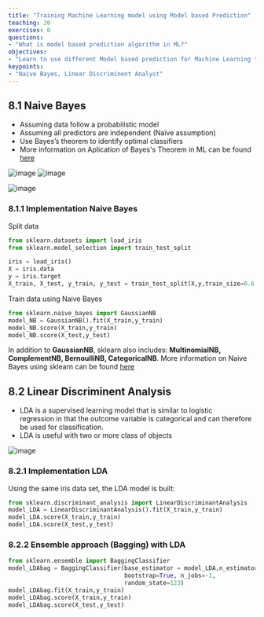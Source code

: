 ```yaml
---
title: "Training Machine Learning model using Model based Prediction"
teaching: 20
exercises: 0
questions:
- "What is model based prediction algorithm in ML?"
objectives:
- "Learn to use different Model based prediction for Machine Learning training"
keypoints:
- "Naive Bayes, Linear Discriminent Analyst"
---
```


## 8.1 Naive Bayes
- Assuming data follow a probabilistic model
- Assuming all predictors are independent (Naïve assumption)
- Use Bayes’s theorem to identify optimal classifiers
- More information on Aplication of Bayes's Theorem in ML can be found [here](https://machinelearningmastery.com/bayes-theorem-for-machine-learning/)


![image](https://user-images.githubusercontent.com/43855029/114339414-20b7a900-9b23-11eb-9ae1-39640f50e06c.png)
![image](https://user-images.githubusercontent.com/43855029/114339497-62485400-9b23-11eb-8511-29e1c9077946.png)

![image](https://user-images.githubusercontent.com/43855029/114339516-6f654300-9b23-11eb-838c-aaf600ca922a.png)

### 8.1.1 Implementation Naive Bayes
Split data
```python
from sklearn.datasets import load_iris
from sklearn.model_selection import train_test_split

iris = load_iris()
X = iris.data
y = iris.target
X_train, X_test, y_train, y_test = train_test_split(X,y,train_size=0.6, random_state = 123)
```

Train data using Naive Bayes 
```python
from sklearn.naive_bayes import GaussianNB
model_NB = GaussianNB().fit(X_train,y_train)
model_NB.score(X_train,y_train)
model_NB.score(X_test,y_test)
```
In addition to **GaussianNB**, sklearn also includes: **MultinomialNB, ComplementNB, BernoulliNB, CategoricalNB**.
More information on Naive Bayes using sklearn can be found [here](https://scikit-learn.org/stable/modules/naive_bayes.html)

## 8.2 Linear Discriminent Analysis
- LDA is a supervised learning model that is similar to logistic regression in that the outcome variable is categorical and can therefore be used for classification.
- LDA is useful with two or more class of objects

![image](https://user-images.githubusercontent.com/43855029/114339862-3bd6e880-9b24-11eb-9f4f-8f3af989c724.png)


### 8.2.1 Implementation LDA
Using the same iris data set, the LDA model is built:

```python
from sklearn.discriminant_analysis import LinearDiscriminantAnalysis
model_LDA = LinearDiscriminantAnalysis().fit(X_train,y_train)
model_LDA.score(X_train,y_train)
model_LDA.score(X_test,y_test)
```

### 8.2.2 Ensemble approach (Bagging) with LDA
```python
from sklearn.ensemble import BaggingClassifier
model_LDAbag = BaggingClassifier(base_estimator = model_LDA,n_estimators=100,
                                 bootstrap=True, n_jobs=-1,
                                 random_state=123)
model_LDAbag.fit(X_train,y_train)
model_LDAbag.score(X_train,y_train)
model_LDAbag.score(X_test,y_test)
```
